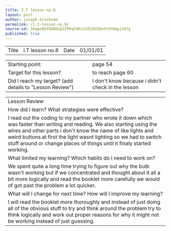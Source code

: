 ```yaml
---
title: I.T lesson no.8
layout: post
author: joseph.brocksom
permalink: /i.t-lesson-no.8/
source-id: 1hqpoQmYkGNQub2IPkqf4KxJiECUU1BndrUYbmpjV8fg
published: true
---
```

<table>
  <tr>
    <td>Title</td>
    <td>I.T lesson no.8</td>
    <td>Date</td>
    <td>01/01/01</td>
  </tr>
</table>


<table>
  <tr>
    <td>Starting point:</td>
    <td>page 54</td>
  </tr>
  <tr>
    <td>Target for this lesson?</td>
    <td>to reach page 60</td>
  </tr>
  <tr>
    <td>Did I reach my target? 
(add details to "Lesson Review")</td>
    <td> I don't know because i didn't check in the lesson</td>
  </tr>
</table>


<table>
  <tr>
    <td>Lesson Review</td>
  </tr>
  <tr>
    <td>How did I learn? What strategies were effective? </td>
  </tr>
  <tr>
    <td>I read out the coding to my partner who wrote it down which was faster than writing and reading. We also starting using the wires and other parts i don't know the name of like lights and weird buttons.at first the light wasnt lighting so we had to switch stuff around or change places of things until it finaly started working.</td>
  </tr>
  <tr>
    <td>What limited my learning? Which habits do I need to work on? </td>
  </tr>
  <tr>
    <td>We spent quite a long time trying to figure out why the bulb wasn't working but if we concentrated and thought about it all a bit more logically and read the booklet more carefully we would of got past the problem a lot quicker.  </td>
  </tr>
  <tr>
    <td>What will I change for next time? How will I improve my learning?</td>
  </tr>
  <tr>
    <td>I will read the booklet more thoroughly and instead of just doing all of the obvious stuff to try and think around the problem try to think logically and work out proper reasons for why it might not be working instead of just guessing. </td>
  </tr>
</table>


